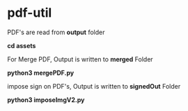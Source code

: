 # pdf-util

PDF's are read from **output** folder

**cd assets**

For Merge PDF, Output is written to **merged** Folder

**python3 mergePDF.py**


impose sign on PDF's, Output is written to **signedOut** Folder

**python3 imposeImgV2.py**

